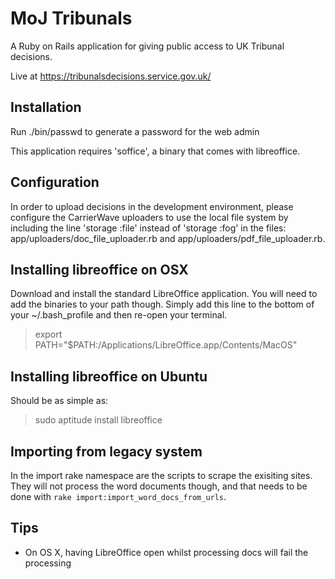 MoJ Tribunals
=============

A Ruby on Rails application for giving public access to UK Tribunal decisions.

Live at https://tribunalsdecisions.service.gov.uk/

Installation
------------

Run ./bin/passwd to generate a password for the web admin

This application requires 'soffice', a binary that comes with libreoffice.

Configuration
-------------

In order to upload decisions in the development environment, please configure the CarrierWave uploaders to use the local file system by including the line 'storage :file' instead of 'storage :fog' in the files: app/uploaders/doc_file_uploader.rb and app/uploaders/pdf_file_uploader.rb.

Installing libreoffice on OSX
-----------------------------

Download and install the standard LibreOffice application. You will need to add the binaries to your path though. Simply add this line to the bottom of your ~/.bash_profile and then re-open your terminal.

> export PATH="$PATH:/Applications/LibreOffice.app/Contents/MacOS"

Installing libreoffice on Ubuntu
--------------------------------

Should be as simple as:

> sudo aptitude install libreoffice

Importing from legacy system
----------------------------

In the import rake namespace are the scripts to scrape the exisiting sites. They will not process the word documents though, and that needs to be done with `rake import:import_word_docs_from_urls`.

Tips
----

* On OS X, having LibreOffice open whilst processing docs will fail the processing
